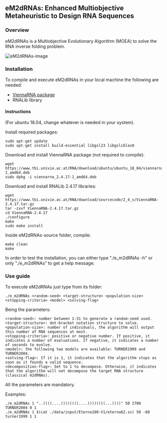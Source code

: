 ## eM2dRNAs: Enhanced Multiobjective Metaheuristic to Design RNA Sequences
### Overview
eM2dRNAs is a Multiobjective Evolutionary Algorithm (MOEA) to solve the RNA inverse folding problem.

![eM2dRNAs-image](https://user-images.githubusercontent.com/118007536/201639695-5b13b959-b435-4cbc-b50a-ba12f1866006.png)

### Installation
To compile and execute eM2dRNAs in your local machine the following are needed: 

* [ViennaRNA package](https://www.tbi.univie.ac.at/RNA/) 
* RNALib library

#### Instructions

(For ubuntu 18.04, change whatever is needed in your system).

Install required packages:

```
sudo apt-get update
sudo apt-get install build-essential libgsl23 libgslcblas0
```
Download and install ViennaRNA package (not required to compile):

```
wget https://www.tbi.univie.ac.at/RNA/download/ubuntu/ubuntu_18_04/viennarna_2.4.17-1_amd64.deb
sudo dpkg -i viennarna_2.4.17-1_amd64.deb
```

Download and install RNALib 2.4.17 libraries:

```
wget https://www.tbi.univie.ac.at/RNA/download/sourcecode/2_4_x/ViennaRNA-2.4.17.tar.gz
tar -zxvf ViennaRNA-2.4.17.tar.gz
cd ViennaRNA-2.4.17
./configure
make
sudo make install
```

Inside eM2dRNAs-source folder, compile:

```
make clean
make
```

In order to test the installation, you can either type "./e_m2dRNAs -h" or only "./e_m2dRNAs" to get a help message.

### Use guide

To execute eM2dRNAs just type from its folder:

```
./e_m2dRNAs <random-seed> <target-structure> <population-size> <stopping-criteria> <model> <solving-flag>
```

Being the parameters:

```
<random-seed>: number between 1-31 to generate a random-seed used.
<target-structure>: dot-bracket notation structure to solve.
<population-size>: number of individuals, the algorithm will output this number of RNA sequences at most.
<stopping-criteria>: positive or negative number. If positive, it indicates a number of evaluations. If negative, it indicates a number of seconds to evolve.
<model>: the following two models are available: TURNER1999 and TURNER2004.
<solving-flag>: If it is 1, it indicates that the algorithm stops as soon as it founds a valid sequence.
<decomposition-flag>: Set to 1 to decompose. Otherwise, it indicates that the algorithm will not decompose the target RNA structure (classical m2dRNAs).
```

All the parameters are mandatory.


Examples:

```
./e_m2dRNAs 1 "..((((....))))((((....))))((((...))))" 50 2700 TURNER2004 0 1
./e_m2dRNAs 1 $(cat ./data/input/Eterna100-V1/eterna62.ss) 50 -60 turner1999 1 1
```
